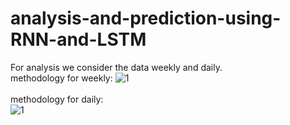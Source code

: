 # analysis-and-prediction-using-RNN-and-LSTM
For analysis we consider the data weekly and daily.<br>
methodology for weekly:
![1](https://github.com/aanshir/analysis-and-prediction-using-RNN-and-LSTM/blob/master/f2.JPG)
<br>
<br>
methodology for daily:<br>
![1](https://github.com/aanshir/analysis-and-prediction-using-RNN-and-LSTM/blob/master/f2.JPG)
